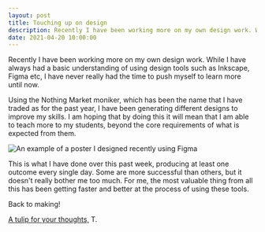 ```yaml
---
layout: post
title: Touching up on design
description: Recently I have been working more on my own design work. While I have always had a basic understanding of using design tools such as Inkscape, Figma etc, I have never really had the time to push myself to learn more until now.
date: 2021-04-20 10:00:00
---
```


Recently I have been working more on my own design work. While I have always had a basic understanding of using design tools such as Inkscape, Figma etc, I have never really had the time to push myself to learn more until now.

<!--more-->

Using the Nothing Market moniker, which has been the name that I have traded as for the past year, I have been generating different designs to improve my skills. I am hoping that by doing this it will mean that I am able to teach more to my students, beyond the core requirements of what is expected from them.

![An example of a poster I designed recently using Figma](/media/nm-figma-test.gif)

This is what I have done over this past week, producing at least one outcome every single day. Some are more successful than others, but it doesn't really bother me too much. For me, the most valuable thing from all this has been getting faster and better at the process of using these tools.

Back to making!

[A tulip for your thoughts,](https://www.are.na/block/11699153)
T.
